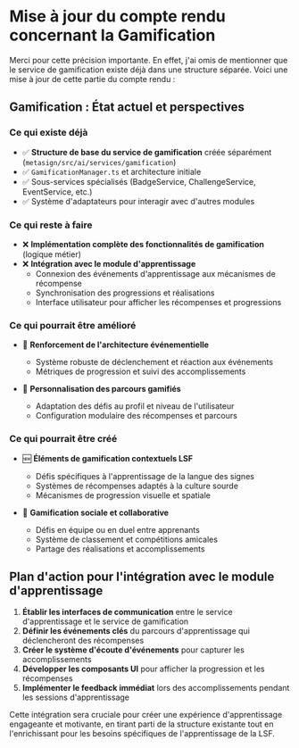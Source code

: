 # Mise à jour du compte rendu concernant la Gamification

Merci pour cette précision importante. En effet, j'ai omis de mentionner que le service de gamification existe déjà dans une structure séparée. Voici une mise à jour de cette partie du compte rendu :

## Gamification : État actuel et perspectives

### Ce qui existe déjà
- ✅ **Structure de base du service de gamification** créée séparément (`metasign/src/ai/services/gamification`)
- ✅ `GamificationManager.ts` et architecture initiale
- ✅ Sous-services spécialisés (BadgeService, ChallengeService, EventService, etc.)
- ✅ Système d'adaptateurs pour interagir avec d'autres modules

### Ce qui reste à faire
- ❌ **Implémentation complète des fonctionnalités de gamification** (logique métier)
- ❌ **Intégration avec le module d'apprentissage**
  - Connexion des événements d'apprentissage aux mécanismes de récompense
  - Synchronisation des progressions et réalisations
  - Interface utilisateur pour afficher les récompenses et progressions

### Ce qui pourrait être amélioré
- 🔄 **Renforcement de l'architecture événementielle**
  - Système robuste de déclenchement et réaction aux événements
  - Métriques de progression et suivi des accomplissements

- 🧩 **Personnalisation des parcours gamifiés**
  - Adaptation des défis au profil et niveau de l'utilisateur
  - Configuration modulaire des récompenses et parcours

### Ce qui pourrait être créé
- 🆕 **Éléments de gamification contextuels LSF**
  - Défis spécifiques à l'apprentissage de la langue des signes
  - Systèmes de récompenses adaptés à la culture sourde
  - Mécanismes de progression visuelle et spatiale

- 🤝 **Gamification sociale et collaborative**
  - Défis en équipe ou en duel entre apprenants
  - Système de classement et compétitions amicales
  - Partage des réalisations et accomplissements

## Plan d'action pour l'intégration avec le module d'apprentissage

1. **Établir les interfaces de communication** entre le service d'apprentissage et le service de gamification
2. **Définir les événements clés** du parcours d'apprentissage qui déclencheront des récompenses
3. **Créer le système d'écoute d'événements** pour capturer les accomplissements
4. **Développer les composants UI** pour afficher la progression et les récompenses
5. **Implémenter le feedback immédiat** lors des accomplissements pendant les sessions d'apprentissage

Cette intégration sera cruciale pour créer une expérience d'apprentissage engageante et motivante, en tirant parti de la structure existante tout en l'enrichissant pour les besoins spécifiques de l'apprentissage de la LSF.